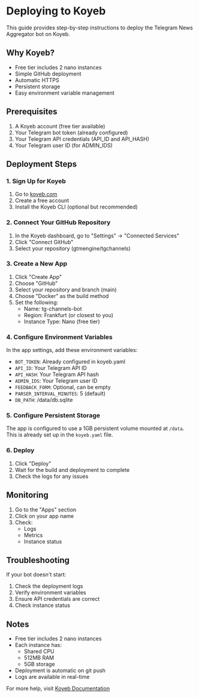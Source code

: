 # Deploying to Koyeb

This guide provides step-by-step instructions to deploy the Telegram News Aggregator bot on Koyeb.

## Why Koyeb?

- Free tier includes 2 nano instances
- Simple GitHub deployment
- Automatic HTTPS
- Persistent storage
- Easy environment variable management

## Prerequisites

1. A Koyeb account (free tier available)
2. Your Telegram bot token (already configured)
3. Your Telegram API credentials (API_ID and API_HASH)
4. Your Telegram user ID (for ADMIN_IDS)

## Deployment Steps

### 1. Sign Up for Koyeb

1. Go to [koyeb.com](https://www.koyeb.com)
2. Create a free account
3. Install the Koyeb CLI (optional but recommended)

### 2. Connect Your GitHub Repository

1. In the Koyeb dashboard, go to "Settings" → "Connected Services"
2. Click "Connect GitHub"
3. Select your repository (gtmengine/tgchannels)

### 3. Create a New App

1. Click "Create App"
2. Choose "GitHub"
3. Select your repository and branch (main)
4. Choose "Docker" as the build method
5. Set the following:
   - Name: tg-channels-bot
   - Region: Frankfurt (or closest to you)
   - Instance Type: Nano (free tier)

### 4. Configure Environment Variables

In the app settings, add these environment variables:
- `BOT_TOKEN`: Already configured in koyeb.yaml
- `API_ID`: Your Telegram API ID
- `API_HASH`: Your Telegram API hash
- `ADMIN_IDS`: Your Telegram user ID
- `FEEDBACK_FORM`: Optional, can be empty
- `PARSER_INTERVAL_MINUTES`: 5 (default)
- `DB_PATH`: /data/db.sqlite

### 5. Configure Persistent Storage

The app is configured to use a 1GB persistent volume mounted at `/data`.
This is already set up in the `koyeb.yaml` file.

### 6. Deploy

1. Click "Deploy"
2. Wait for the build and deployment to complete
3. Check the logs for any issues

## Monitoring

1. Go to the "Apps" section
2. Click on your app name
3. Check:
   - Logs
   - Metrics
   - Instance status

## Troubleshooting

If your bot doesn't start:

1. Check the deployment logs
2. Verify environment variables
3. Ensure API credentials are correct
4. Check instance status

## Notes

- Free tier includes 2 nano instances
- Each instance has:
  - Shared CPU
  - 512MB RAM
  - 5GB storage
- Deployment is automatic on git push
- Logs are available in real-time

For more help, visit [Koyeb Documentation](https://www.koyeb.com/docs) 